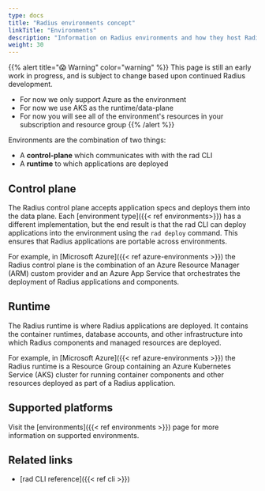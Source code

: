 ```yaml
---
type: docs
title: "Radius environments concept"
linkTitle: "Environments"
description: "Information on Radius environments and how they host Radius applications"
weight: 30
---
```


{{% alert title="😱 Warning" color="warning" %}}
This page is still an early work in progress, and is subject to change based upon continued Radius development.

- For now we only support Azure as the environment
- For now we use AKS as the runtime/data-plane
- For now you will see all of the environment's resources in your subscription and resource group
{{% /alert %}}


Environments are the combination of two things:
- A **control-plane** which communicates with with the rad CLI
- A **runtime** to which applications are deployed

## Control plane

The Radius control plane accepts application specs and deploys them into the data plane. Each [environment type]({{< ref environments>}}) has a different implementation, but the end result is that the rad CLI can deploy applications into the environment using the `rad deploy` command. This ensures that Radius applications are portable across environments.

For example, in [Microsoft Azure]({{< ref azure-environments >}}) the Radius control plane is the combination of an Azure Resource Manager (ARM) custom provider and an Azure App Service that orchestrates the deployment of Radius applications and components.

## Runtime

The Radius runtime is where Radius applications are deployed. It contains the container runtimes, database accounts, and other infrastructure into which Radius components and managed resources are deployed.

For example, in [Microsoft Azure]({{< ref azure-environments >}}) the Radius runtime is a Resource Group containing an Azure Kubernetes Service (AKS) cluster for running container components and other resources deployed as part of a Radius application.

## Supported platforms

Visit the [environments]({{< ref environments >}}) page for more information on supported environments.

## Related links

- [rad CLI reference]({{< ref cli >}})